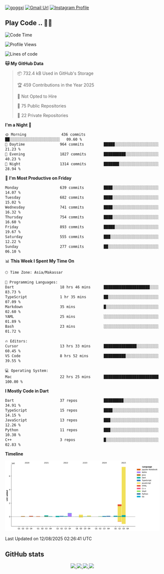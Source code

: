 [![goggxi](https://img.shields.io/badge/Portofolio-Goggxi-orange)](https://goggxi.github.io)
[![Gmail Url](https://img.shields.io/twitter/url?label=Goggxi@gmail.com&logo=gmail&style=social&url=http%3A%2F%2Fmailto%3Acontact.Goggxi@gmail.com)](mailto:Goggxi@gmail.com) [![Instagram Profile](https://img.shields.io/twitter/url?label=moh_rifkan&logo=instagram&style=social&url=https://www.instagram.com/moh_rifkan/)](https://www.instagram.com/moh_rifkan/)

## Play Code .. 💬🚀

<!-- [![Moh Rifkan GitHub stats](https://github-readme-stats.vercel.app/api?username=goggxi&count_private=true&show_icons=true&theme=dracula&custom_title=Goggxi%20Statistic%20🚀)](https://github.com/goggxi/goggxi)

[![Top Langs](https://github-readme-stats.vercel.app/api/top-langs/?username=goggxi&langs_count=8&layout=compact&show_icons=true&theme=dracula)](https://github.com/goggxi/goggxi) -->

<!--START_SECTION:waka-->
![Code Time](http://img.shields.io/badge/Code%20Time-4%2C430%20hrs%2055%20mins-blue)

![Profile Views](http://img.shields.io/badge/Profile%20Views-0-blue)

![Lines of code](https://img.shields.io/badge/From%20Hello%20World%20I%27ve%20Written-11.2%20million%20lines%20of%20code-blue)

**🐱 My GitHub Data** 

> 📦 732.4 kB Used in GitHub's Storage 
 > 
> 🏆 459 Contributions in the Year 2025
 > 
> 🚫 Not Opted to Hire
 > 
> 📜 75 Public Repositories 
 > 
> 🔑 22 Private Repositories 
 > 
**I'm a Night 🦉** 

```text
🌞 Morning                436 commits         ██░░░░░░░░░░░░░░░░░░░░░░░   09.60 % 
🌆 Daytime                964 commits         █████░░░░░░░░░░░░░░░░░░░░   21.23 % 
🌃 Evening                1827 commits        ██████████░░░░░░░░░░░░░░░   40.23 % 
🌙 Night                  1314 commits        ███████░░░░░░░░░░░░░░░░░░   28.94 % 
```
📅 **I'm Most Productive on Friday** 

```text
Monday                   639 commits         ████░░░░░░░░░░░░░░░░░░░░░   14.07 % 
Tuesday                  682 commits         ████░░░░░░░░░░░░░░░░░░░░░   15.02 % 
Wednesday                741 commits         ████░░░░░░░░░░░░░░░░░░░░░   16.32 % 
Thursday                 754 commits         ████░░░░░░░░░░░░░░░░░░░░░   16.60 % 
Friday                   893 commits         █████░░░░░░░░░░░░░░░░░░░░   19.67 % 
Saturday                 555 commits         ███░░░░░░░░░░░░░░░░░░░░░░   12.22 % 
Sunday                   277 commits         ██░░░░░░░░░░░░░░░░░░░░░░░   06.10 % 
```


📊 **This Week I Spent My Time On** 

```text
🕑︎ Time Zone: Asia/Makassar

💬 Programming Languages: 
Dart                     18 hrs 46 mins      █████████████████████░░░░   83.73 % 
TypeScript               1 hr 35 mins        ██░░░░░░░░░░░░░░░░░░░░░░░   07.09 % 
Markdown                 35 mins             █░░░░░░░░░░░░░░░░░░░░░░░░   02.60 % 
YAML                     25 mins             ░░░░░░░░░░░░░░░░░░░░░░░░░   01.89 % 
Bash                     23 mins             ░░░░░░░░░░░░░░░░░░░░░░░░░   01.72 % 

🔥 Editors: 
Cursor                   13 hrs 33 mins      ███████████████░░░░░░░░░░   60.45 % 
VS Code                  8 hrs 52 mins       ██████████░░░░░░░░░░░░░░░   39.55 % 

💻 Operating System: 
Mac                      22 hrs 25 mins      █████████████████████████   100.00 % 
```

**I Mostly Code in Dart** 

```text
Dart                     37 repos            █████████░░░░░░░░░░░░░░░░   34.91 % 
TypeScript               15 repos            ████░░░░░░░░░░░░░░░░░░░░░   14.15 % 
JavaScript               13 repos            ███░░░░░░░░░░░░░░░░░░░░░░   12.26 % 
Python                   11 repos            ███░░░░░░░░░░░░░░░░░░░░░░   10.38 % 
C++                      3 repos             █░░░░░░░░░░░░░░░░░░░░░░░░   02.83 % 
```



**Timeline**

![Lines of Code chart](https://raw.githubusercontent.com/Goggxi/Goggxi/main/assets/bar_graph.png)


 Last Updated on 12/08/2025 02:26:41 UTC
<!--END_SECTION:waka-->

## GitHub stats

<p align="center">
  <a href="https://github.com/goggxi">
    <img src="http://github-profile-summary-cards.vercel.app/api/cards/profile-details?username=goggxi&theme=transparent" />
  </a>
  <a href="https://github.com/goggxi">
    <img src="https://github-readme-streak-stats.herokuapp.com/?user=goggxi&hide_border=true&card_width=338&theme=transparent" />
  </a>
  <a href="https://github.com/goggxi">
    <img src="http://github-profile-summary-cards.vercel.app/api/cards/stats?username=goggxi&theme=transparent" />
  </a>
  <a href="https://github.com/goggxi">
    <img src="https://github-readme-stats.vercel.app/api/top-langs/?username=goggxi&langs_count=10&exclude_repo=&hide=c,makefile,html,css,sass,nix,nunjucks,tsql,dockerfile,shell&card_width=699&hide_border=true&theme=transparent" />
  </a>
  <!-- <br/>
  <a href="https://github.com/goggxi">
    <img src="https://komarev.com/ghpvc/?username=goggxi&color=blue&style=flat" />
  </a> -->
</p>
